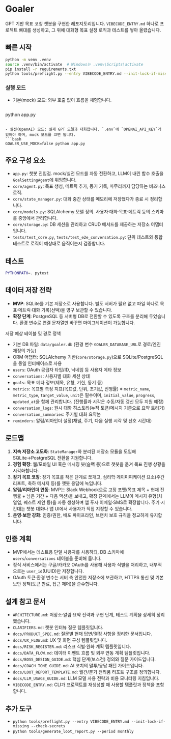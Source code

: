 # Goaler

GPT 기반 목표 코칭 챗봇을 구현한 레포지토리입니다. `VIBECODE_ENTRY.md` 하나로 프로젝트 뼈대를 생성하고, 그 위에 대화형 목표 설정 로직과 테스트를 쌓아 올렸습니다.

## 빠른 시작

```bash
python -m venv .venv
source .venv/bin/activate  # Windows는 .venv\Scripts\activate
pip install -r requirements.txt
python tools/preflight.py --entry VIBECODE_ENTRY.md --init-lock-if-missing --check-secrets
```

### 실행 모드
- 기본(mock) 모드: 외부 호출 없이 흐름을 체험합니다.
  ```bash
python app.py
  ```

- 실전(OpenAI) 모드: 실제 GPT 모델과 대화합니다. `.env`에 `OPENAI_API_KEY`가 있어야 하며, mock 모드를 끄면 됩니다.
  ```bash
GOALER_USE_MOCK=false python app.py
  ```

## 주요 구성 요소
- `app.py`: 챗봇 진입점. mock/실전 모드를 자동 전환하고, LLM이 내린 함수 호출을 `GoalSettingAgent`에 위임합니다.
- `core/agent.py`: 목표 생성, 메트릭 추가, 동기 기록, 마무리까지 담당하는 비즈니스 로직.
- `core/state_manager.py`: 대화 중간 상태를 메모리에 저장했다가 종료 시 정리합니다.
- `core/models.py`: SQLAlchemy 모델 정의. 사용자·대화·목표·메트릭 등의 스키마를 중앙에서 관리합니다.
- `core/storage.py`: DB 세션을 관리하고 CRUD 메서드를 제공하는 저장소 어댑터입니다.
- `tests/test_core.py`, `tests/test_e2e_conversation.py`: 단위 테스트와 통합 테스트로 로직이 예상대로 움직이는지 검증합니다.

## 테스트
```bash
PYTHONPATH=. pytest
```

## 데이터 저장 전략
- **MVP**: SQLite를 기본 저장소로 사용합니다. 별도 서버가 필요 없고 파일 하나로 목표·메트릭·대화 기록(선택)을 영구 보관할 수 있습니다.
- **확장 단계**: PostgreSQL 등 서버형 DB로 전환할 수 있도록 구조를 분리해 두었습니다. 환경 변수로 연결 문자열만 바꾸면 마이그레이션이 가능합니다.

저장 예상 테이블 및 경로 정책
- 기본 DB 파일: `data/goaler.db` (환경 변수 `GOALER_DATABASE_URL`로 경로/엔진 재정의 가능)
- ORM 어댑터: SQLAlchemy 기반(`core/storage.py`)으로 SQLite/PostgreSQL을 동일 인터페이스로 사용
- `users`: OAuth 공급자 타입/ID, 닉네임 등 사용자 메타 정보
- `conversations`: 사용자별 대화 세션 상태
- `goals`: 목표 메타 정보(제목, 유형, 기한, 동기 등)
- `metrics`: 목표별 측정 지표(목표값, 단위, 초기값, 진행률) ※ `metric_name`, `metric_type`, `target_value`, `unit`은 필수이며, `initial_value`, `progress`, `updated_at`을 함께 관리합니다. (진행률과 시각은 수동/자동 갱신 모두 지원 예정)
- `conversation_logs`: 원시 대화 히스토리(누적 토큰/메시지 기준으로 요약 트리거)
- `conversation_summaries`: 주기별 대화 요약본
- `reminders`: 알림/리마인더 설정(채널, 주기, 다음 실행 시각 및 선호 시간대)

## 로드맵
1. **지속 저장소 고도화**: `StateManager`와 분리된 저장소 모듈을 도입해 SQLite→PostgreSQL 전환을 지원합니다.
2. **경험 확장**: 웹/모바일 UI 혹은 메시징 봇(슬랙 등)으로 챗봇을 옮겨 목표 진행 상황을 시각화합니다.
3. **장기 목표 코칭**: 장기 목표를 작은 단계로 쪼개고, 심리학·게이미피케이션 요소(주간 리포트, 축하 메시지 등)를 챗봇 응답에 녹입니다.
4. **알림/리마인더 연동**: MVP는 Slack Webhook으로 고정 포맷(목표 제목 + 현재 진행률 + 남은 기간 + 다음 액션)을 보내고, 확장 단계에서는 LLM이 메시지 유형(치얼업, 퀘스트 제안 등)을 자동 생성하며 앱 푸시·이메일·SMS로 확장합니다. 주기·시간대는 챗봇 대화나 앱 UI에서 사용자가 직접 지정할 수 있습니다.
5. **운영·보안 강화**: 인증/권한, 배포 파이프라인, 브랜치 보호 규칙을 정교하게 유지합니다.

## 인증 계획
- MVP에서는 테스트용 단일 사용자를 사용하되, DB 스키마에 `users`/`conversations` 테이블을 준비해 둡니다.
- 정식 서비스에서는 구글/카카오 OAuth를 사용해 사용자 식별을 처리하고, 내부적으로는 `user_id`(UUID)만 저장합니다.
- OAuth 토큰·환경 변수는 서버 측 안전한 저장소에 보관하고, HTTPS 통신 및 기본 보안 정책(토큰 만료, 접근 제어)을 준수합니다.

## 설계 참고 문서
- `ARCHITECTURE.md`: 저장소·알림·요약 전략과 구현 단계, 테스트 계획을 상세히 정리했습니다.
- `CLARIFIERS.md`: 챗봇 인터뷰 질문 템플릿입니다.
- `docs/PRODUCT_SPEC.md`: 질문별 현재 답변/결정 사항을 정리한 문서입니다.
- `docs/UX_FLOW.md`: UX 및 화면 구성 템플릿입니다.
- `docs/RISK_REGISTER.md`: 리스크 식별·완화 계획 템플릿입니다.
- `docs/DATA_FLOW.md`: 데이터 이벤트 흐름 및 외부 연동 계획 템플릿입니다.
- `docs/BOSS_DESIGN_GUIDE.md`: 핵심 단계(보스전) 정의와 질문 가이드입니다.
- `docs/COACH_TONE_GUIDE.md`: AI 코치의 말투/응답 패턴 가이드입니다.
- `docs/LOOT_REPORT_TEMPLATE.md`: 월간/분기 전리품 리포트 구조를 정의합니다.
- `docs/LLM_USAGE_GUIDE.md`: LLM 모델 사용 전략과 비용 모니터링 지침입니다.
- `VIBECODE_ENTRY.md`: CLI가 프로젝트를 재생성할 때 사용할 템플릿과 정책을 포함합니다.

## 추가 도구
- `python tools/preflight.py --entry VIBECODE_ENTRY.md --init-lock-if-missing --check-secrets`
- `python tools/generate_loot_report.py --period monthly`
